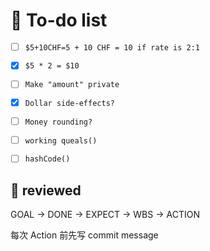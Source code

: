 # 📌 To-do list

- [ ] `$5+10CHF=5 + 10 CHF = 10 if rate is 2:1`

- [X] `$5 * 2 = $10`
- [ ] `Make "amount" private`
- [X] `Dollar side-effects?`
- [ ] `Money rounding?`
- [ ] `working queals()`
- [ ] `hashCode()`




## 📝 reviewed

GOAL → DONE → EXPECT → WBS → ACTION

每次 Action 前先写 commit message